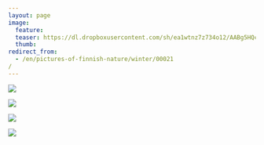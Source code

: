 ```yaml
---
layout: page
image:
  feature:
  teaser: https://dl.dropboxusercontent.com/sh/ea1wtnz7z734o12/AABg5HQcu6ityLzI7slNDduxa/luontokuvat/talvi/DSC59980-245px.jpg
  thumb:
redirect_from:
  - /en/pictures-of-finnish-nature/winter/00021/
---
```


[![](https://dl.dropboxusercontent.com/sh/ea1wtnz7z734o12/AABKZNjxoHGfwQdvDk7AGQuXa/luontokuvat/talvi/DSC59980-800px.jpg)](https://dl.dropboxusercontent.com/sh/ea1wtnz7z734o12/AACdq8m8PFpYSE_9_xxMDpPga/luontokuvat/talvi/DSC59980.jpg)

[![](https://dl.dropboxusercontent.com/sh/ea1wtnz7z734o12/AAAc5Z_rQDLzgywPjsH3V9eHa/luontokuvat/talvi/DSC59984-800px.jpg)](https://dl.dropboxusercontent.com/sh/ea1wtnz7z734o12/AAA_1rEVm7PmjIqzbFk0FPZBa/luontokuvat/talvi/DSC59984.jpg)

[![](https://dl.dropboxusercontent.com/sh/ea1wtnz7z734o12/AADOEXVhP-NASRV1VKunzchDa/luontokuvat/talvi/DSC59987-800px.jpg)](https://dl.dropboxusercontent.com/sh/ea1wtnz7z734o12/AAD_We-YqqWwrguDlkGzBYpva/luontokuvat/talvi/DSC59987.jpg)

[![](https://dl.dropboxusercontent.com/sh/ea1wtnz7z734o12/AAAwqCTBeCfdnjHUhSrfcbMwa/luontokuvat/talvi/DSC59988-800px.jpg)](https://dl.dropboxusercontent.com/sh/ea1wtnz7z734o12/AAAowHJBLxXuUxyD_Cn-Yoeka/luontokuvat/talvi/DSC59988.jpg)
